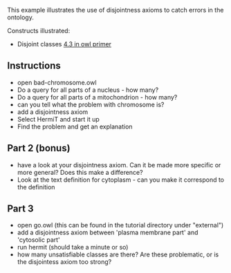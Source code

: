 This example illustrates the use of disjointness axioms to catch
errors in the ontology.

Constructs illustrated:

 * Disjoint classes [4.3 in owl primer](https://www.w3.org/TR/owl2-primer/#Class_Disjointness)

## Instructions

 * open bad-chromosome.owl
 * Do a query for all parts of a nucleus - how many?
 * Do a query for all parts of a mitochondrion - how many?
 * can you tell what the problem with chromosome is?
 * add a disjointness axiom
 * Select HermiT and start it up
 * Find the problem and get an explanation

## Part 2 (bonus)

 * have a look at your disjointness axiom. Can it be made more specific or more general? Does this make a difference?
 * Look at the text definition for cytoplasm - can you make it correspond to the definition

## Part 3

 * open go.owl (this can be found in the tutorial directory under "external")
 * add a disjointness axiom between 'plasma membrane part' and 'cytosolic part'
 * run hermit (should take a minute or so)
 * how many unsatisfiable classes are there? Are these problematic, or is the disjointess axiom too strong?


